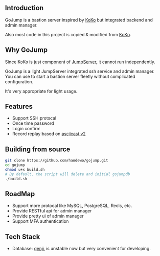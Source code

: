 ## Introduction
GoJump is a bastion server inspired by [KoKo](https://github.com/jumpserver/koko) but integrated backend and admin manager.

Also most code in this project is copied & modified from [KoKo](https://github.com/jumpserver/koko).

## Why GoJump
Since KoKo is just component of [JumpServer](https://github.com/jumpserver/jumpserver), it cannot run independently.

GoJump is a light JumpServer integrated ssh service and admin manager. You can use to start a bastion server fleetly without complicated configuration.

It's very appropriate for light usage.

## Features
- Support SSH protocal
- Once time password
- Login confirm
- Record replay based on [asciicast v2](https://github.com/asciinema/asciinema/blob/develop/doc/asciicast-v2.md)

## Building from source
```bash
git clone https://github.com/handewo/gojump.git
cd gojump
chmod u+x build.sh
# By default, the script will delete and initial gojumpdb
./build.sh
```
## RoadMap
- Support more protocal like MySQL, PostgreSQL, Redis, etc.
- Provide RESTful api for admin manager
- Provide pretty ui of admin manager
- Support MFA authentication

## Tech Stack
- Database: [genji](https://github.com/genjidb/genji), is unstable now but very convenient for developing.